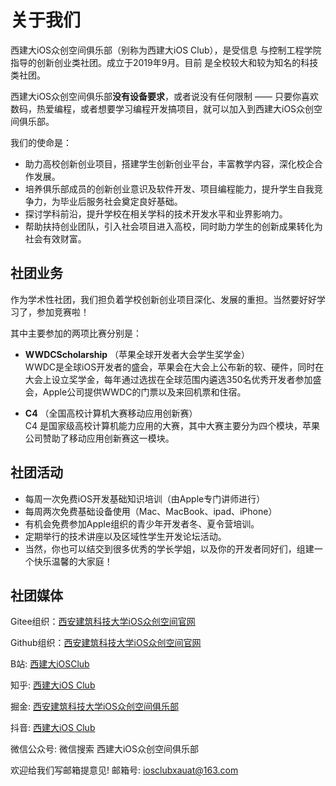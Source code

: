 # 关于我们

西建大iOS众创空间俱乐部（别称为西建大iOS Club），是受信息
与控制工程学院指导的创新创业类社团。成立于2019年9月。目前
是全校较大和较为知名的科技类社团。
    
西建大iOS众创空间俱乐部**没有设备要求**，或者说没有任何限制 —— 只要你喜欢数码，热爱编程，或者想要学习编程开发搞项目，就可以加入到西建大iOS众创空间俱乐部。

我们的使命是：
- 助力高校创新创业项目，搭建学生创新创业平台，丰富教学内容，深化校企合作发展。
- 培养俱乐部成员的创新创业意识及软件开发、项目编程能力，提升学生自我竞争力，为毕业后服务社会奠定良好基础。
- 探讨学科前沿，提升学校在相关学科的技术开发水平和业界影响力。
- 帮助扶持创业团队，引入社会项目进入高校，同时助力学生的创新成果转化为社会有效财富。

## 社团业务

作为学术性社团，我们担负着学校创新创业项目深化、发展的重担。当然要好好学习了，参加竞赛啦！

其中主要参加的两项比赛分别是：
- **WWDCScholarship** （苹果全球开发者大会学生奖学金）  
  WWDC是全球iOS开发者的盛会，苹果会在大会上公布新的软、硬件，同时在大会上设立奖学金，每年通过选拔在全球范围内遴选350名优秀开发者参加盛会，Apple公司提供WWDC的门票以及来回机票和住宿。

- **C4** （全国高校计算机大赛移动应用创新赛）  
  C4 是国家级高校计算机能力应用的大赛，其中大赛主要分为四个模块，苹果公司赞助了移动应用创新赛这一模块。

## 社团活动

- 每周一次免费iOS开发基础知识培训（由Apple专门讲师进行）
- 每周两次免费基础设备使用（Mac、MacBook、ipad、iPhone）
- 有机会免费参加Apple组织的青少年开发者冬、夏令营培训。
- 定期举行的技术讲座以及区域性学生开发论坛活动。
- 当然，你也可以结交到很多优秀的学长学姐，以及你的开发者同好们，组建一个快乐温馨的大家庭！


## 社团媒体

Gitee组织：[西安建筑科技大学iOS众创空间官网](https://gitee.com/XAUATiOSClub)

Github组织：[西安建筑科技大学iOS众创空间官网](https://github.com/XAUAT-iOSClub)

B站: [西建大iOSClub](https://b23.tv/emdiGP6)

知乎: [西建大iOS Club](https://www.zhihu.com/people/83-49-80-67)

掘金: [西安建筑科技大学iOS众创空间俱乐部](https://juejin.cn/user/939445846031627)

抖音: [西建大iOS Club](https://www.douyin.com/user/MS4wLjABAAAA042crZROwmNV69KtvhQSGtyLEZZATt4z1ewoXk-dLxCmt2S_DNus5c2KP_5S2CTY?_sw=4167573395234171&enter_from=general_search&enter_method=general_search&extra_params=%7B%22search_params%22%3A%7B%22search_result_id%22%3A%221612337042431609%22%2C%22relation_tag%22%3A0%2C%22log_pb%22%3A%7B%22impr_id%22%3A%2220241107211419AA5B58FD61D13326A614%22%7D%2C%22search_type%22%3A%22general%22%2C%22impr_id%22%3A%2220241107211419AA5B58FD61D13326A614%22%2C%22search_id%22%3A%2220241107211419AA5B58FD61D13326A614%22%2C%22search_keyword%22%3A%22%20%E8%A5%BF%E5%BB%BA%E5%A4%A7iOS%20Club%22%2C%22token_type%22%3A%22discover_list%22%7D%7D&from_tab_name=main)

微信公众号: 微信搜索 西建大iOS众创空间俱乐部 

欢迎给我们写邮箱提意见! 邮箱号: iosclubxauat@163.com